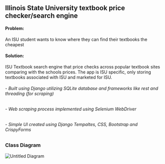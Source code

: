 ## **Illinois State University textbook price checker/search engine**
#### **Problem:**
An ISU student wants to know where they can find their textbooks the cheapest
#### **Solution:**
ISU Textbook search engine that price checks across popular textbook sites comparing with the schools prices.
The app is ISU specific, only storing textbooks associated with ISU and marketed for ISU.

###### - Built using Django utilizing SQLite database and frameworks like rest and threading (for scraping)
###### - Web scraping process implemented using Selenium WebDriver
###### - Simple UI created using Django Tempaltes, CSS, Bootstrap and CrispyForms

### Class Diagram
![Untitled Diagram](https://user-images.githubusercontent.com/92825395/205508615-5a2d0263-c7f2-4299-a0c4-61e0ed4c7fa2.jpg)
